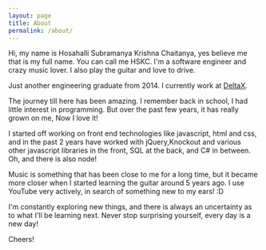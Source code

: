 ```yaml
---
layout: page
title: About
permalink: /about/
---
```


Hi, my name is Hosahalli Subramanya Krishna Chaitanya, yes believe me that is my full name.
You can call me HSKC.
I'm a software engineer and crazy music lover. 
I also play the guitar and love to drive.

Just another engineering graduate from 2014. 
I currently work at [DeltaX](http://www.deltax.com).

The journey till here has been amazing. 
I remember back in school, I had little interest in programming. But over the past few years, it has really grown on me,
Now I love it!

I started off working on front end technologies like javascript, html and css, and in the past 2 years have worked with jQuery,Knockout and various other javascript libraries in the front, SQL at the back, and C# in between. Oh, and there is also node!

Music is something that has been close to me for a long time, but it became more closer when I started learning the guitar around 5 years ago. I use YouTube very actively, in search of something new to my ears! :D

I'm constantly exploring new things, and there is always an uncertainty as to what I'll be learning next.
Never stop surprising yourself, every day is a new day!

Cheers!
